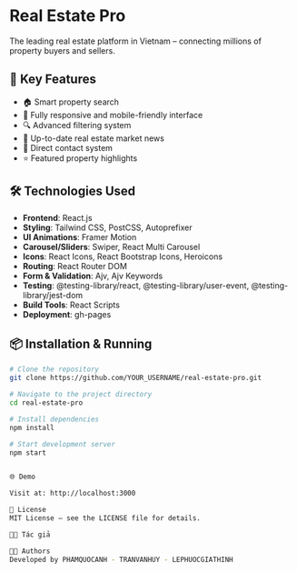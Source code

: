 # Real Estate Pro

The leading real estate platform in Vietnam – connecting millions of property buyers and sellers.

## 🚀 Key Features

- 🏠 Smart property search
- 📱 Fully responsive and mobile-friendly interface
- 🔍 Advanced filtering system
- 📰 Up-to-date real estate market news
- 💬 Direct contact system
- ⭐ Featured property highlights

## 🛠️ Technologies Used

- **Frontend**: React.js
- **Styling**: Tailwind CSS, PostCSS, Autoprefixer
- **UI Animations**: Framer Motion
- **Carousel/Sliders**: Swiper, React Multi Carousel
- **Icons**: React Icons, React Bootstrap Icons, Heroicons
- **Routing**: React Router DOM
- **Form & Validation**: Ajv, Ajv Keywords
- **Testing**: @testing-library/react, @testing-library/user-event, @testing-library/jest-dom
- **Build Tools**: React Scripts
- **Deployment**: gh-pages

## 📦 Installation & Running

```bash
# Clone the repository
git clone https://github.com/YOUR_USERNAME/real-estate-pro.git

# Navigate to the project directory
cd real-estate-pro

# Install dependencies
npm install

# Start development server
npm start


🌐 Demo

Visit at: http://localhost:3000

📝 License
MIT License – see the LICENSE file for details.

👨‍💻 Tác giả

👨‍💻 Authors
Developed by PHAMQUOCANH - TRANVANHUY - LEPHUOCGIATHINH
```
